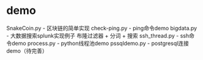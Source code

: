 # demo
SnakeCoin.py - 区块链的简单实现
check-ping.py - ping命令demo
bigdata.py - 大数据搜索splunk实现例子 布隆过滤器 + 分词 + 搜索
ssh_thread.py - ssh命令demo
process.py - python线程池demo
pssqldemo.py - postgresql连接demo（待完善）
